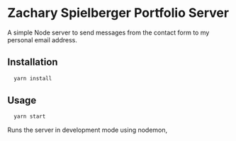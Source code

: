 # Zachary Spielberger Portfolio Server

A simple Node server to send messages from the contact form to my personal
email address.

## Installation

```bash
  yarn install
```

## Usage

```bash
  yarn start
```

Runs the server in development mode using nodemon,

